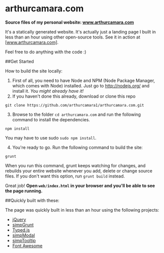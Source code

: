 arthurcamara.com
=========

**Source files of my personal website: www.arthurcamara.com**

It's a statically generated website. It's actually just a landing page I built in less than an hour using other open-source tools. See it in action at [www.arthurcamara.com].

Feel free to do anything with the code :)

##Get Started

How to build the site locally:

1. First of all, you need to have Node and NPM (Node Package Manager, which comes with Node) installed. Just go to http://nodejs.org/ and install it. *You might already have it!*
2. If you haven't done this already, download or clone this repo
```
git clone https://github.com/arthurcamara1/arthurcamara.com.git
```
3. Browse to the folder ```cd arthurcamara.com``` and run the following command to install the dependencies.
```
npm install
```
You may have to use sudo ```sudo npm install```.

4. You're ready to go. Run the following command to build the site:
```
grunt
```

When you run this command, grunt keeps watching for changes, and rebuilds your entire website whenever you add, delete or change source files. If you don't want this option, run ```grunt build``` instead.

Great job! **Open ```web/index.html``` in your browser and you'll be able to see the page running.**

##Quickly built with these:

The page was quickly built in less than an hour using the following projects:
* [jQuery](http://jquery.com/)
* [simpGrunt](https://github.com/arthurcamara1/simpGrunt)
* [Typed.js](https://github.com/mattboldt/typed.js)
* [simpModal](https://github.com/arthurcamara1/simpModal)
* [simpTooltip](https://github.com/arthurcamara1/simpTooltip)
* [Font Awesome](http://fontawesome.io/)